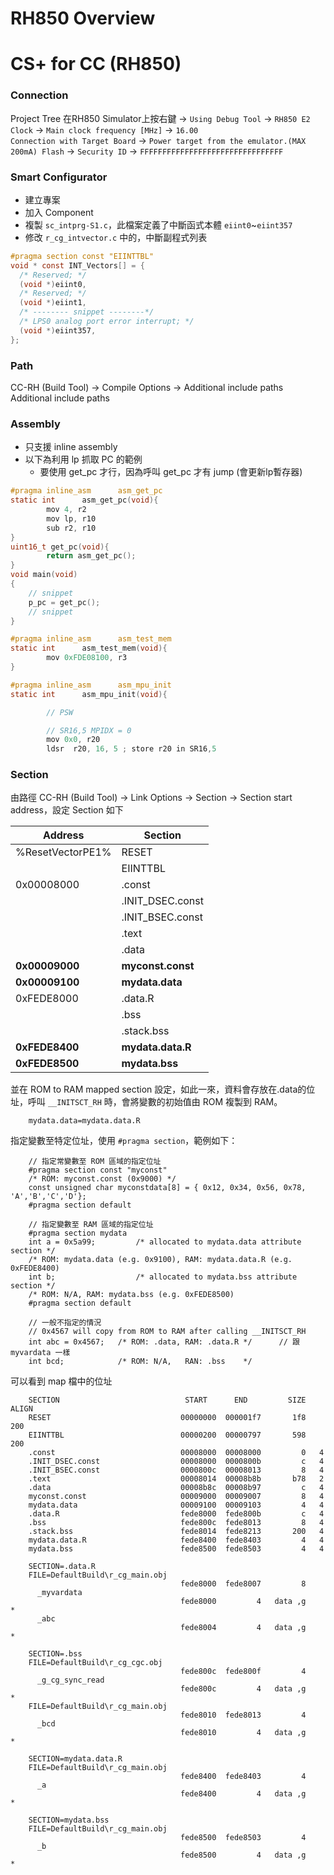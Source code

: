 RH850 Overview
==============


CS+ for CC (RH850)
===================

### Connection
Project Tree
在RH850 Simulator上按右鍵 -> `Using Debug Tool` -> `RH850 E2
Clock` -> `Main clock frequency [MHz]` -> `16.00`  
`Connection with Target Board` -> `Power target from the emulator.(MAX 200mA)
Flash` -> `Security ID` -> `FFFFFFFFFFFFFFFFFFFFFFFFFFFFFFFF`

### Smart Configurator
* 建立專案
* 加入 Component
* 複製 `sc_intprg-S1.c`，此檔案定義了中斷函式本體 `eiint0`~`eiint357`
* 修改 `r_cg_intvector.c` 中的，中斷副程式列表

```c
#pragma section const "EIINTTBL"
void * const INT_Vectors[] = {
  /* Reserved; */
  (void *)eiint0,
  /* Reserved; */
  (void *)eiint1,
  /* -------- snippet --------*/
  /* LPS0 analog port error interrupt; */
  (void *)eiint357,
};
```

### Path
CC-RH (Build Tool) -> Compile Options -> Additional include paths
Additional include paths

### Assembly
* 只支援 inline assembly
* 以下為利用 lp 抓取 PC 的範例
    - 要使用 get_pc 才行，因為呼叫 get_pc 才有 jump (會更新lp暫存器)

```c
#pragma inline_asm      asm_get_pc
static int      asm_get_pc(void){
        mov 4, r2
        mov lp, r10
        sub r2, r10
}
uint16_t get_pc(void){
        return asm_get_pc();
}
void main(void)
{
    // snippet    
    p_pc = get_pc();
    // snippet    
}
```

```c
#pragma inline_asm      asm_test_mem
static int      asm_test_mem(void){
        mov 0xFDE08100, r3
}

#pragma inline_asm      asm_mpu_init
static int      asm_mpu_init(void){

        // PSW

        // SR16,5 MPIDX = 0
        mov 0x0, r20
        ldsr  r20, 16, 5 ; store r20 in SR16,5
```

### Section
由路徑 CC-RH (Build Tool) -> Link Options -> Section -> Section start address，設定 Section 如下

 Address          | Section
------------------|------------
 %ResetVectorPE1% | RESET
 &nbsp;           | EIINTTBL
 0x00008000       | .const
 &nbsp;           | .INIT_DSEC.const
 &nbsp;           | .INIT_BSEC.const
 &nbsp;           | .text
 &nbsp;           | .data
 __0x00009000__   | __myconst.const__                  
 __0x00009100__   | __mydata.data__ 
 0xFEDE8000       | .data.R
 &nbsp;           | .bss
 &nbsp;           | .stack.bss
 __0xFEDE8400__   | __mydata.data.R__
 __0xFEDE8500__   | __mydata.bss__

並在 ROM to RAM mapped section 設定，如此一來，資料會存放在.data的位址，呼叫 `__INITSCT_RH` 時，會將變數的初始值由 ROM 複製到 RAM。

        mydata.data=mydata.data.R

指定變數至特定位址，使用  `#pragma section`，範例如下：

        // 指定常變數至 ROM 區域的指定位址
        #pragma section const "myconst"
        /* ROM: myconst.const (0x9000) */
        const unsigned char myconstdata[8] = { 0x12, 0x34, 0x56, 0x78, 'A','B','C','D'};
        #pragma section default
        
        // 指定變數至 RAM 區域的指定位址
        #pragma section mydata
        int a = 0x5a99;         /* allocated to mydata.data attribute section */
        /* ROM: mydata.data (e.g. 0x9100), RAM: mydata.data.R (e.g. 0xFEDE8400)
        int b;                  /* allocated to mydata.bss attribute section */
        /* ROM: N/A, RAM: mydata.bss (e.g. 0xFEDE8500)
        #pragma section default

        // 一般不指定的情況
        // 0x4567 will copy from ROM to RAM after calling __INITSCT_RH
        int abc = 0x4567;   /* ROM: .data, RAM: .data.R */      // 跟 myvardata 一樣
        int bcd;            /* ROM: N/A,   RAN: .bss    */

可以看到 map 檔中的位址

        SECTION                            START      END         SIZE   ALIGN
        RESET                             00000000  000001f7       1f8   200
        EIINTTBL                          00000200  00000797       598   200
        .const                            00008000  00008000         0   4
        .INIT_DSEC.const                  00008000  0000800b         c   4
        .INIT_BSEC.const                  0000800c  00008013         8   4
        .text                             00008014  00008b8b       b78   2
        .data                             00008b8c  00008b97         c   4
        myconst.const                     00009000  00009007         8   4
        mydata.data                       00009100  00009103         4   4
        .data.R                           fede8000  fede800b         c   4
        .bss                              fede800c  fede8013         8   4
        .stack.bss                        fede8014  fede8213       200   4
        mydata.data.R                     fede8400  fede8403         4   4
        mydata.bss                        fede8500  fede8503         4   4

        SECTION=.data.R
        FILE=DefaultBuild\r_cg_main.obj
                                          fede8000  fede8007         8
          _myvardata
                                          fede8000         4   data ,g         * 
          _abc
                                          fede8004         4   data ,g         * 

        SECTION=.bss
        FILE=DefaultBuild\r_cg_cgc.obj
                                          fede800c  fede800f         4
          _g_cg_sync_read
                                          fede800c         4   data ,g         * 
        FILE=DefaultBuild\r_cg_main.obj
                                          fede8010  fede8013         4
          _bcd
                                          fede8010         4   data ,g         * 
        
        SECTION=mydata.data.R
        FILE=DefaultBuild\r_cg_main.obj
                                          fede8400  fede8403         4
          _a
                                          fede8400         4   data ,g         * 
        
        SECTION=mydata.bss
        FILE=DefaultBuild\r_cg_main.obj
                                          fede8500  fede8503         4
          _b
                                          fede8500         4   data ,g         * 
        
